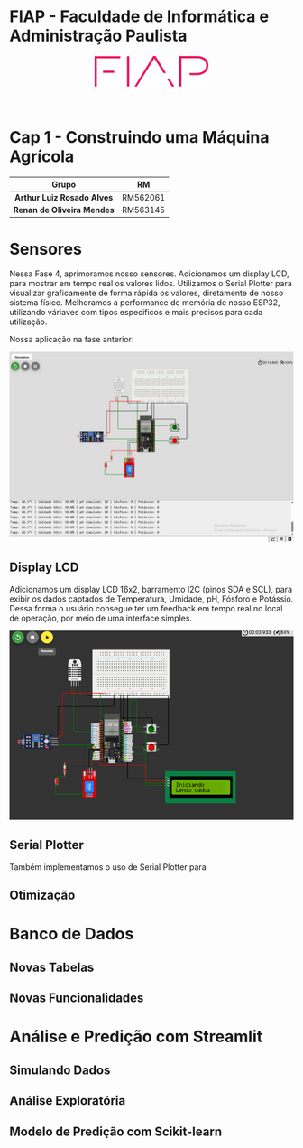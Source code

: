 # FIAP - Faculdade de Informática e Administração Paulista

<p align="center">
<a href= "https://www.fiap.com.br/"><img src="assets/logo-fiap.png" alt="FIAP - Faculdade de Informática e Admnistração Paulista" border="0" width=40% height=40%></a>
</p>

<br>

# Cap 1 - Construindo uma Máquina Agrícola

<div align="center">

|        Grupo             |                   RM                   |
|:------------------------:|:--------------------------------------:|
| **Arthur Luiz Rosado Alves** | RM562061                          |
| **Renan de Oliveira Mendes** | RM563145                          |

</div>

# Sensores

Nessa Fase 4, aprimoramos nosso sensores. Adicionamos um display LCD, para mostrar em tempo real os valores lidos.
Utilizamos o Serial Plotter para visualizar graficamente de forma rápida os valores, diretamente de nosso sistema físico.
Melhoramos a performance de memória de nosso ESP32, utilizando váriaves com tipos especificos e mais precisos para cada utilização.

Nossa aplicação na fase anterior:

<p align="center">
<img src="assets/wokwi_1.jpg" ></a>
</p>

## Display LCD
Adicionamos um display LCD 16x2, barramento I2C (pinos SDA e SCL), para exibir os dados captados de Temperatura, Umidade, pH, Fósforo e Potássio.
Dessa forma o usuário consegue ter um feedback em tempo real no local de operação, por meio de uma interface simples.


<p align="center">
<img src="assets/wokwiw.png" ></a>
</p>

## Serial Plotter
Também implementamos o uso de Serial Plotter para 

## Otimização

# Banco de Dados

## Novas Tabelas

## Novas Funcionalidades

# Análise e Predição com Streamlit

## Simulando Dados

## Análise Exploratória

## Modelo de Predição com Scikit-learn





